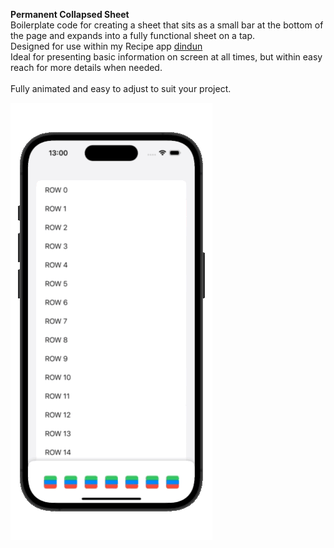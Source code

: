 **Permanent Collapsed Sheet** <br />
Boilerplate code for creating a sheet that sits as a small bar at the bottom of the page and expands into a fully functional sheet on a tap. <br /> 
Designed for use within my Recipe app [dindun](https://apps.apple.com/gb/app/recipe-planner-dindun/id6461532902) <br />
Ideal for presenting basic information on screen at all times, but within easy reach for more details when needed. <br />
<br />
Fully animated and easy to adjust to suit your project.

![](https://github.com/FionaKateM/Permanent-Collapsed-Sheet/blob/main/main.gif)

